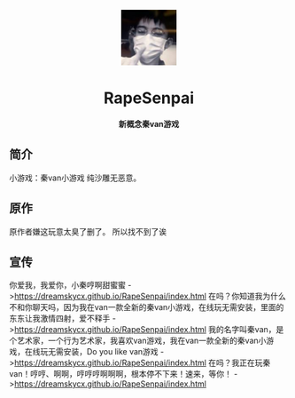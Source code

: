 <p align="center">
  <a href="https:/dreamskycx.github.io/RapeSenpai/index.html"><img src="https://github.com/dreamskycx/RapeSenpai/blob/main/static/image/ClickBefore.png?raw=true" width="100" height="100" alt="RapeSenpai"></a>
</p>
<div align="center">

# RapeSenpai
**新概念秦van游戏**
</div>

## 简介
小游戏：秦van小游戏
纯沙雕无恶意。

## 原作
原作者嫌这玩意太臭了删了。
所以找不到了诶

## 宣传
你爱我，我爱你，小秦哼啊甜蜜蜜
->https://dreamskycx.github.io/RapeSenpai/index.html
在吗？你知道我为什么不和你聊天吗，因为我在van一款全新的秦van小游戏，在线玩无需安装，里面的东东让我激情四射，爱不释手
->https://dreamskycx.github.io/RapeSenpai/index.html
我的名字叫秦van，是个艺术家，一个行为艺术家，我喜欢van游戏，我在van一款全新的秦van小游戏，在线玩无需安装，Do you like van游戏
->https://dreamskycx.github.io/RapeSenpai/index.html
在吗？我正在玩秦van！哼哼、啊啊，哼哼哼啊啊啊，根本停不下来！速来，等你！
->https://dreamskycx.github.io/RapeSenpai/index.html
